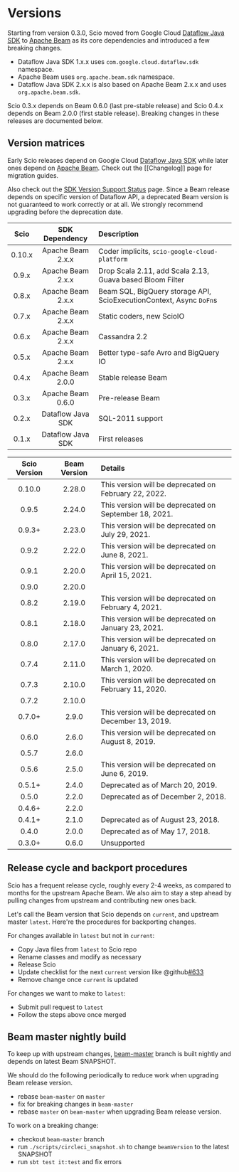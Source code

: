 # Versions

Starting from version 0.3.0, Scio moved from Google Cloud [Dataflow Java SDK](https://github.com/GoogleCloudPlatform/DataflowJavaSDK) to [Apache Beam](https://beam.apache.org/) as its core dependencies and introduced a few breaking changes.

- Dataflow Java SDK 1.x.x uses `com.google.cloud.dataflow.sdk` namespace.
- Apache Beam uses `org.apache.beam.sdk` namespace.
- Dataflow Java SDK 2.x.x is also based on Apache Beam 2.x.x and uses `org.apache.beam.sdk`.

Scio 0.3.x depends on Beam 0.6.0 (last pre-stable release) and Scio 0.4.x depends on Beam 2.0.0 (first stable release). Breaking changes in these releases are documented below.

## Version matrices

Early Scio releases depend on Google Cloud [Dataflow Java SDK](https://github.com/GoogleCloudPlatform/DataflowJavaSDK) while later ones depend on [Apache Beam](https://github.com/apache/beam). Check out the [[Changelog]] page for migration guides.

Also check out the [SDK Version Support Status](https://cloud.google.com/dataflow/docs/support/sdk-version-support-status) page. Since a Beam release depends on specific version of Dataflow API, a deprecated Beam version is not guaranteed to work correctly or at all. We strongly recommend upgrading before the deprecation date.

| **Scio** | **SDK Dependency** | **Description**     |
|:--------:|:------------------:|:--------------------|
| 0.10.x   | Apache Beam 2.x.x  | Coder implicits, `scio-google-cloud-platform` |
| 0.9.x    | Apache Beam 2.x.x  | Drop Scala 2.11, add Scala 2.13, Guava based Bloom Filter |
| 0.8.x    | Apache Beam 2.x.x  | Beam SQL, BigQuery storage API, ScioExecutionContext, Async `DoFn`s |
| 0.7.x    | Apache Beam 2.x.x  | Static coders, new ScioIO |
| 0.6.x    | Apache Beam 2.x.x  | Cassandra 2.2       |
| 0.5.x    | Apache Beam 2.x.x  | Better type-safe Avro and BigQuery IO |
| 0.4.x    | Apache Beam 2.0.0  | Stable release Beam |
| 0.3.x    | Apache Beam 0.6.0  | Pre-release Beam    |
| 0.2.x    | Dataflow Java SDK  | SQL-2011 support    |
| 0.1.x    | Dataflow Java SDK  | First releases      |

| **Scio Version** | **Beam Version** | **Details** |
|:----------------:|:----------------:|:------------|
| 0.10.0           | 2.28.0           | This version will be deprecated on February 22, 2022. |
| 0.9.5            | 2.24.0           | This version will be deprecated on September 18, 2021. |
| 0.9.3+           | 2.23.0           | This version will be deprecated on July 29, 2021. |
| 0.9.2            | 2.22.0           | This version will be deprecated on June 8, 2021. |
| 0.9.1            | 2.20.0           | This version will be deprecated on April 15, 2021. |
| 0.9.0            | 2.20.0           |             |
| 0.8.2            | 2.19.0           | This version will be deprecated on February 4, 2021. |
| 0.8.1            | 2.18.0           | This version will be deprecated on January 23, 2021. |
| 0.8.0            | 2.17.0           | This version will be deprecated on January 6, 2021. |
| 0.7.4            | 2.11.0           | This version will be deprecated on March 1, 2020. |
| 0.7.3            | 2.10.0           | This version will be deprecated on February 11, 2020. |
| 0.7.2            | 2.10.0           | |
| 0.7.0+           | 2.9.0            | This version will be deprecated on December 13, 2019. |
| 0.6.0            | 2.6.0            | This version will be deprecated on August 8, 2019. |
| 0.5.7            | 2.6.0            | |
| 0.5.6            | 2.5.0            | This version will be deprecated on June 6, 2019. |
| 0.5.1+           | 2.4.0            | Deprecated as of March 20, 2019. |
| 0.5.0            | 2.2.0            | Deprecated as of December 2, 2018. |
| 0.4.6+           | 2.2.0            | |
| 0.4.1+           | 2.1.0            | Deprecated as of August 23, 2018. |
| 0.4.0            | 2.0.0            | Deprecated as of May 17, 2018. |
| 0.3.0+           | 0.6.0            | Unsupported |

## Release cycle and backport procedures

Scio has a frequent release cycle, roughly every 2-4 weeks, as compared to months for the upstream Apache Beam. We also aim to stay a step ahead by pulling changes from upstream and contributing new ones back.

Let's call the Beam version that Scio depends on `current`, and upstream master `latest`. Here're the procedures for backporting changes.

For changes available in `latest` but not in `current`:
- Copy Java files from `latest` to Scio repo
- Rename classes and modify as necessary
- Release Scio
- Update checklist for the next `current` version like @github[#633](#633)
- Remove change once `current` is updated

For changes we want to make to `latest`:
- Submit pull request to `latest`
- Follow the steps above once merged

## Beam master nightly build

To keep up with upstream changes, [beam-master](https://github.com/spotify/scio/tree/beam-master) branch is built nightly and depends on latest Beam SNAPSHOT.

We should do the following periodically to reduce work when upgrading Beam release version.
- rebase `beam-master` on `master`
- fix for breaking changes in `beam-master`
- rebase `master` on `beam-master` when upgrading Beam release version.

To work on a breaking change:
- checkout `beam-master` branch
- run `./scripts/circleci_snapshot.sh` to change `beamVersion` to the latest SNAPSHOT
- run `sbt test it:test` and fix errors
